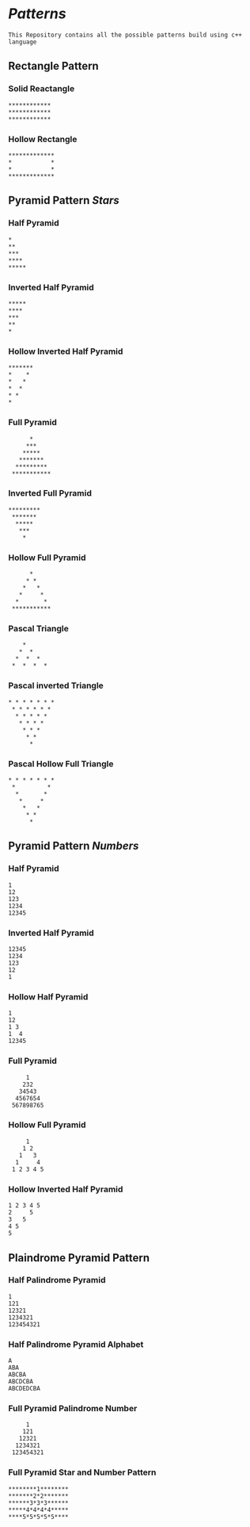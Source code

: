 # *Patterns*
`This Repository contains all the possible patterns build using c++ language`

## Rectangle Pattern
### Solid Reactangle
```
************
************
************
```

### Hollow Rectangle
```
*************
*           *
*           *
*************
```
## Pyramid Pattern _Stars_
### Half Pyramid
```
*
**
***
****
*****
```
### Inverted Half Pyramid
```
*****
****
***
**
*
```
### Hollow Inverted Half Pyramid
```
*******
*    *
*   *
*  *
* *
*
```
### Full Pyramid
```
      *
     ***
    *****
   *******
  *********
 ***********
```
### Inverted Full Pyramid
```
*********
 *******
  *****
   ***
    *
```
### Hollow Full Pyramid
```
      *
     * *
    *   *
   *     *
  *       *
 ***********
```
### Pascal Triangle
```
    *
   *  *
  *  *  *
 *  *  *  *
```
### Pascal inverted Triangle
```
* * * * * * *
 * * * * * *
  * * * * *
   * * * *
    * * *
     * *
      *
```
### Pascal Hollow Full Triangle
```
* * * * * * *
 *         *
  *       *
   *     *
    *   *
     * *
      *
```
## Pyramid Pattern _Numbers_
### Half Pyramid
```
1
12
123
1234
12345
```
### Inverted Half Pyramid
```
12345
1234
123
12
1
```

### Hollow Half Pyramid
```
1
12
1 3
1  4
12345
```
### Full Pyramid
```
     1
    232
   34543
  4567654
 567898765
```
### Hollow Full Pyramid
```
     1
    1 2
   1   3
  1     4
 1 2 3 4 5
```
### Hollow Inverted Half Pyramid
```
1 2 3 4 5
2     5
3   5
4 5
5
```
## Plaindrome Pyramid Pattern
### Half Palindrome Pyramid
``` 
1
121
12321
1234321
123454321
```
### Half Palindrome Pyramid Alphabet
```
A
ABA
ABCBA
ABCDCBA
ABCDEDCBA
```
### Full Pyramid Palindrome Number
```
     1
    121
   12321
  1234321
 123454321
```
### Full Pyramid Star and Number Pattern
```
********1********
*******2*2*******
******3*3*3******
*****4*4*4*4*****
****5*5*5*5*5****
```